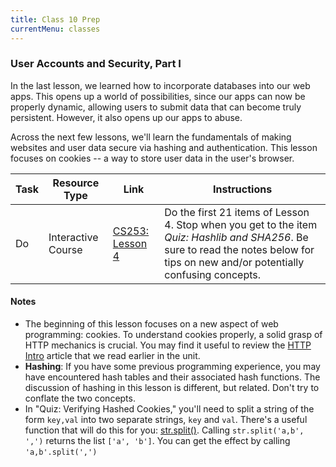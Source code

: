 ```yaml
---
title: Class 10 Prep
currentMenu: classes
---
```



### User Accounts and Security, Part I

In the last lesson, we learned how to incorporate databases into our web apps. This opens up a world of possibilities, since our apps can now be properly dynamic, allowing users to submit data that can become truly persistent. However, it also opens up our apps to abuse.

Across the next few lessons, we'll learn the fundamentals of making websites and user data secure via hashing and authentication. This lesson focuses on cookies -- a way to store user data in the user's browser.

Task | Resource Type | Link | Instructions
|----|---------------|------|-------------|
Do | Interactive Course | [CS253: Lesson 4][lesson-4] | Do the first 21 items of Lesson 4. Stop when you get to the item *Quiz: Hashlib and SHA256*. Be sure to read the notes below for tips on new and/or potentially confusing concepts.


#### Notes

* The beginning of this lesson focuses on a new aspect of web programming: cookies. To understand cookies properly, a solid grasp of HTTP mechanics is crucial. You may find it useful to review the [HTTP Intro][http] article that we read earlier in the unit.
* **Hashing**: If you have some previous programming experience, you may have encountered hash tables and their associated hash functions. The discussion of hashing in this lesson is different, but related. Don't try to conflate the two concepts.
* In "Quiz: Verifying Hashed Cookies," you'll need to split a string of the form `key,val` into two separate strings, `key` and `val`. There's a useful function that will do this for you: [str.split()][str-split]. Calling `str.split('a,b', ',')` returns the list `['a', 'b']`. You can get the effect by calling `'a,b'.split(',')`

[lesson-4]: https://classroom.udacity.com/courses/cs253/lessons/48666069/concepts/486736220923#
[http]: https://dev.opera.com/articles/http-basic-introduction/
[str-split]: https://docs.python.org/2/library/stdtypes.html#str.split
